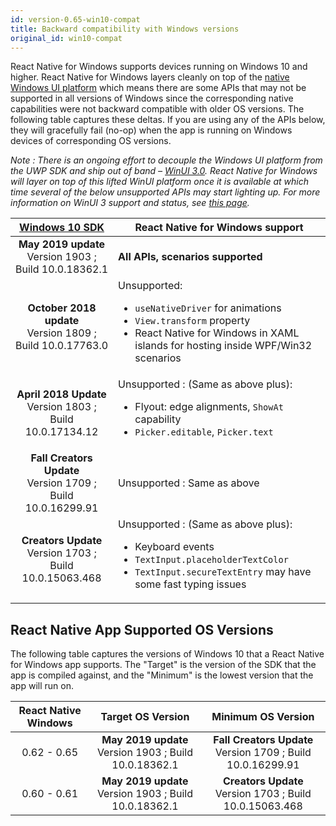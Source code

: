 ```yaml
---
id: version-0.65-win10-compat
title: Backward compatibility with Windows versions
original_id: win10-compat
---
```


React Native for Windows supports devices running on Windows 10 and higher.
React Native for Windows layers cleanly on top of the [native Windows UI platform](https://github.com/microsoft/microsoft-ui-xaml) which means there are some APIs that may not be supported in all versions of Windows since the corresponding native capabilities were not backward compatible with older OS versions. The following table captures these deltas. If you are using any of the APIs below, they will gracefully fail (no-op) when the app is running on Windows devices of corresponding OS versions.

_Note : There is an ongoing effort to decouple the Windows UI platform from the UWP SDK and ship out of band – [WinUI 3.0](https://github.com/microsoft/microsoft-ui-xaml/blob/master/docs/roadmap.md#winui-3-q4-2019---2020). React Native for Windows will layer on top of this lifted WinUI platform once it is available at which time several of the below unsupported APIs may start lighting up. For more information on WinUI 3 support and status, see [this page](winui3.md)._

| [Windows 10 SDK](https://developer.microsoft.com/en-us/windows/downloads/sdk-archive) | React Native for Windows support |
| :-----------------------------------------------------------------------------------: | ----- |
| **May 2019 update**<br> Version 1903 ; Build 10.0.18362.1 | **All APIs, scenarios supported** |
| **October 2018 update**<br> Version 1809 ; Build 10.0.17763.0 | Unsupported: <ul><li>`useNativeDriver` for animations</li><li>`View.transform` property</li><li>React Native for Windows in XAML islands for hosting inside WPF/Win32 scenarios</li> |
| **April 2018 Update**<br> Version 1803 ; Build 10.0.17134.12 | Unsupported : (Same as above plus): <ul><li>Flyout: edge alignments, `ShowAt` capability</li><li>`Picker.editable`, `Picker.text`</li> |
| **Fall Creators Update**<br> Version 1709 ; Build 10.0.16299.91 | Unsupported : Same as above |
| **Creators Update**<br> Version 1703 ; Build 10.0.15063.468 | Unsupported : (Same as above plus): <ul><li>Keyboard events</li><li>`TextInput.placeholderTextColor`</li><li>`TextInput.secureTextEntry` may have some fast typing issues</li> |

## React Native App Supported OS Versions

The following table captures the versions of Windows 10 that a React Native for Windows app supports. The "Target" is the version of the SDK that the app is compiled against, and the "Minimum" is the lowest version that the app will run on.

| React Native Windows | Target OS Version | Minimum OS Version |
| :--: | :-: | :-: |
| 0.62 - 0.65 | **May 2019 update**<br> Version 1903 ; Build 10.0.18362.1 | **Fall Creators Update**<br> Version 1709 ; Build 10.0.16299.91 |
| 0.60 - 0.61 | **May 2019 update**<br> Version 1903 ; Build 10.0.18362.1 | **Creators Update**<br> Version 1703 ; Build 10.0.15063.468 |
